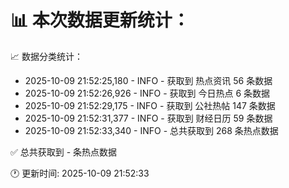 📊 本次数据更新统计：
==========================

📈 数据分类统计：
- 2025-10-09 21:52:25,180 - INFO - 获取到 热点资讯 56 条数据
- 2025-10-09 21:52:26,926 - INFO - 获取到 今日热点 6 条数据
- 2025-10-09 21:52:29,175 - INFO - 获取到 公社热帖 147 条数据
- 2025-10-09 21:52:31,377 - INFO - 获取到 财经日历 59 条数据
- 2025-10-09 21:52:33,340 - INFO - 总共获取到 268 条热点数据

✅ 总共获取到 - 条热点数据

🕐 更新时间: 2025-10-09 21:52:33

